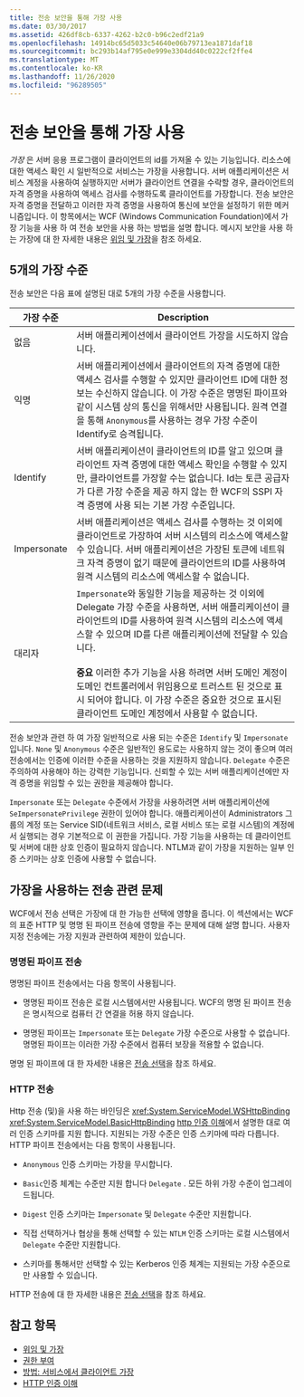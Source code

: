 ```yaml
---
title: 전송 보안을 통해 가장 사용
ms.date: 03/30/2017
ms.assetid: 426df8cb-6337-4262-b2c0-b96c2edf21a9
ms.openlocfilehash: 14914bc65d5033c54640e06b79713ea1871daf18
ms.sourcegitcommit: bc293b14af795e0e999e3304dd40c0222cf2ffe4
ms.translationtype: MT
ms.contentlocale: ko-KR
ms.lasthandoff: 11/26/2020
ms.locfileid: "96289505"
---
```

# <a name="using-impersonation-with-transport-security"></a>전송 보안을 통해 가장 사용

*가장* 은 서버 응용 프로그램이 클라이언트의 id를 가져올 수 있는 기능입니다. 리소스에 대한 액세스 확인 시 일반적으로 서비스는 가장을 사용합니다. 서버 애플리케이션은 서비스 계정을 사용하여 실행하지만 서버가 클라이언트 연결을 수락할 경우, 클라이언트의 자격 증명을 사용하여 액세스 검사를 수행하도록 클라이언트를 가장합니다. 전송 보안은 자격 증명을 전달하고 이러한 자격 증명을 사용하여 통신에 보안을 설정하기 위한 메커니즘입니다. 이 항목에서는 WCF (Windows Communication Foundation)에서 가장 기능을 사용 하 여 전송 보안을 사용 하는 방법을 설명 합니다. 메시지 보안을 사용 하는 가장에 대 한 자세한 내용은 [위임 및 가장](delegation-and-impersonation-with-wcf.md)을 참조 하세요.  
  
## <a name="five-impersonation-levels"></a>5개의 가장 수준  

 전송 보안은 다음 표에 설명된 대로 5개의 가장 수준을 사용합니다.  
  
|가장 수준|Description|  
|-------------------------|-----------------|  
|없음|서버 애플리케이션에서 클라이언트 가장을 시도하지 않습니다.|  
|익명|서버 애플리케이션에서 클라이언트의 자격 증명에 대한 액세스 검사를 수행할 수 있지만 클라이언트 ID에 대한 정보는 수신하지 않습니다. 이 가장 수준은 명명된 파이프와 같이 시스템 상의 통신을 위해서만 사용됩니다. 원격 연결을 통해 `Anonymous`를 사용하는 경우 가장 수준이 Identify로 승격됩니다.|  
|Identify|서버 애플리케이션이 클라이언트의 ID를 알고 있으며 클라이언트 자격 증명에 대한 액세스 확인을 수행할 수 있지만, 클라이언트를 가장할 수는 없습니다. Id는 토큰 공급자가 다른 가장 수준을 제공 하지 않는 한 WCF의 SSPI 자격 증명에 사용 되는 기본 가장 수준입니다.|  
|Impersonate|서버 애플리케이션은 액세스 검사를 수행하는 것 이외에 클라이언트로 가장하여 서버 시스템의 리소스에 액세스할 수 있습니다. 서버 애플리케이션은 가장된 토큰에 네트워크 자격 증명이 없기 때문에 클라이언트의 ID를 사용하여 원격 시스템의 리소스에 액세스할 수 없습니다.|  
|대리자|`Impersonate`와 동일한 기능을 제공하는 것 이외에 Delegate 가장 수준을 사용하면, 서버 애플리케이션이 클라이언트의 ID를 사용하여 원격 시스템의 리소스에 액세스할 수 있으며 ID를 다른 애플리케이션에 전달할 수 있습니다.<br /><br /> **중요** 이러한 추가 기능을 사용 하려면 서버 도메인 계정이 도메인 컨트롤러에서 위임용으로 트러스트 된 것으로 표시 되어야 합니다. 이 가장 수준은 중요한 것으로 표시된 클라이언트 도메인 계정에서 사용할 수 없습니다.|  
  
 전송 보안과 관련 하 여 가장 일반적으로 사용 되는 수준은 `Identify` 및 `Impersonate` 입니다. `None` 및 `Anonymous` 수준은 일반적인 용도로는 사용하지 않는 것이 좋으며 여러 전송에서는 인증에 이러한 수준을 사용하는 것을 지원하지 않습니다. `Delegate` 수준은 주의하여 사용해야 하는 강력한 기능입니다. 신뢰할 수 있는 서버 애플리케이션에만 자격 증명을 위임할 수 있는 권한을 제공해야 합니다.  
  
 `Impersonate` 또는 `Delegate` 수준에서 가장을 사용하려면 서버 애플리케이션에 `SeImpersonatePrivilege` 권한이 있어야 합니다. 애플리케이션이 Administrators 그룹의 계정 또는 Service SID(네트워크 서비스, 로컬 서비스 또는 로컬 시스템)의 계정에서 실행되는 경우 기본적으로 이 권한을 가집니다. 가장 기능을 사용하는 데 클라이언트 및 서버에 대한 상호 인증이 필요하지 않습니다. NTLM과 같이 가장을 지원하는 일부 인증 스키마는 상호 인증에 사용할 수 없습니다.  
  
## <a name="transport-specific-issues-with-impersonation"></a>가장을 사용하는 전송 관련 문제  

 WCF에서 전송 선택은 가장에 대 한 가능한 선택에 영향을 줍니다. 이 섹션에서는 WCF의 표준 HTTP 및 명명 된 파이프 전송에 영향을 주는 문제에 대해 설명 합니다. 사용자 지정 전송에는 가장 지원과 관련하여 제한이 있습니다.  
  
### <a name="named-pipe-transport"></a>명명된 파이프 전송  

 명명된 파이프 전송에서는 다음 항목이 사용됩니다.  
  
- 명명된 파이프 전송은 로컬 시스템에서만 사용됩니다. WCF의 명명 된 파이프 전송은 명시적으로 컴퓨터 간 연결을 허용 하지 않습니다.  
  
- 명명된 파이프는 `Impersonate` 또는 `Delegate` 가장 수준으로 사용할 수 없습니다. 명명된 파이프는 이러한 가장 수준에서 컴퓨터 보장을 적용할 수 없습니다.  
  
 명명 된 파이프에 대 한 자세한 내용은 [전송 선택](choosing-a-transport.md)을 참조 하세요.  
  
### <a name="http-transport"></a>HTTP 전송  

 Http 전송 (및)을 사용 하는 바인딩은 <xref:System.ServiceModel.WSHttpBinding> <xref:System.ServiceModel.BasicHttpBinding> [http 인증 이해](understanding-http-authentication.md)에서 설명한 대로 여러 인증 스키마를 지원 합니다. 지원되는 가장 수준은 인증 스키마에 따라 다릅니다. HTTP 파이프 전송에서는 다음 항목이 사용됩니다.  
  
- `Anonymous` 인증 스키마는 가장을 무시합니다.  
  
- `Basic`인증 체계는 수준만 지원 합니다 `Delegate` . 모든 하위 가장 수준이 업그레이드됩니다.  
  
- `Digest` 인증 스키마는 `Impersonate` 및 `Delegate` 수준만 지원합니다.  
  
- 직접 선택하거나 협상을 통해 선택할 수 있는 `NTLM` 인증 스키마는 로컬 시스템에서 `Delegate` 수준만 지원합니다.  
  
- 스키마를 통해서만 선택할 수 있는 Kerberos 인증 체계는 지원되는 가장 수준으로만 사용할 수 있습니다.  
  
 HTTP 전송에 대 한 자세한 내용은 [전송 선택](choosing-a-transport.md)을 참조 하세요.  
  
## <a name="see-also"></a>참고 항목

- [위임 및 가장](delegation-and-impersonation-with-wcf.md)
- [권한 부여](authorization-in-wcf.md)
- [방법: 서비스에서 클라이언트 가장](../how-to-impersonate-a-client-on-a-service.md)
- [HTTP 인증 이해](understanding-http-authentication.md)
